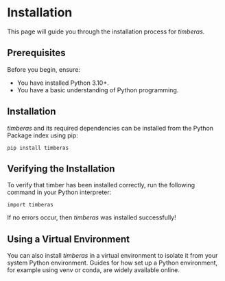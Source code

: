 # Installation

This page will guide you through the installation process for *timberas*.

## Prerequisites

Before you begin, ensure:
* You have installed Python 3.10+.
* You have a basic understanding of Python programming.

## Installation

*timberas* and its required dependencies can be installed from the Python Package index using pip:
```
pip install timberas
```

## Verifying the Installation
To verify that timber has been installed correctly, run the following command in your Python interpreter:
```
import timberas
```
If no errors occur, then *timberas* was installed successfully!

## Using a Virtual Environment
You can also install *timberas* in a virtual environment to isolate it from your system Python environment. Guides for how set up a Python environment, for example using venv or conda, are widely available online. 